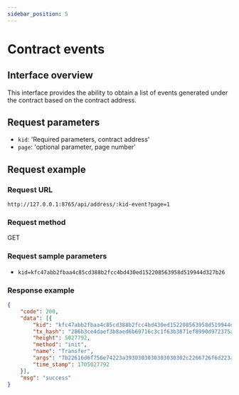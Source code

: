 ```yaml
---
sidebar_position: 5
---
```


# Contract events

## Interface overview

This interface provides the ability to obtain a list of events generated under the contract based on the contract address.

## Request parameters

* `kid`: 'Required parameters, contract address'
* `page`: 'optional parameter, page number'

## Request example

### Request URL

`http://127.0.0.1:8765/api/address/:kid-event?page=1`

### Request method

GET

### Request sample parameters

* `kid=kfc47abb2fbaa4c85cd388b2fcc4bd430ed152208563958d519944d327b26`


### Response example

```json
{
	"code": 200,
	"data": [{
		"kid": "kfc47abb2fbaa4c85cd388b2fcc4bd430ed152208563958d519944d327b26",
		"tx_hash": "286b3ce4daef3b8aed6b69716c3c1f63b3871ef8990d972375a1a216fb5209cc",
		"height": 5027792,
		"method": "init",
		"name": "Transfer",
		"args": "7b22616d6f756e74223a3930303030303030302c2266726f6d223a223030303030222c22746f223a22324e37545972444b4e655a66346556475844564a79524b576150646278347176434a6a227d",
		"time_stamp": 1705027792
	}],
	"msg": "success"
}
```